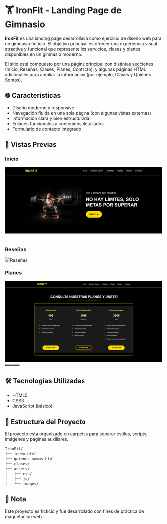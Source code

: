 # 🏋️ IronFit - Landing Page de Gimnasio

**IronFit** es una landing page desarrollada como ejercicio de diseño web para un gimnasio ficticio. El objetivo principal es ofrecer una experiencia visual atractiva y funcional que represente los servicios, clases y planes disponibles en un gimnasio moderno.

El sitio está compuesto por una página principal con distintas secciones (Inicio, Reseñas, Clases, Planes, Contacto), y algunas páginas HTML adicionales para ampliar la información (por ejemplo, Clases y Quiénes Somos).

## 🌐 Características

- Diseño moderno y responsive
- Navegación fluida en una sola página (con algunas vistas externas)
- Información clara y bien estructurada
- Enlaces funcionales a contenidos detallados
- Formulario de contacto integrado

## 📸 Vistas Previas

### Inicio
![Inicio](assets/images/miniaturas/inicio.png)

### Reseñas
![Reseñas](assets/images/miniaturas/reseñas.png)

### Planes
![Planes](assets/images/miniaturas/planes.png)

## 🛠️ Tecnologías Utilizadas

- HTML5  
- CSS3  
- JavaScript (básico)  

## 📁 Estructura del Proyecto

El proyecto está organizado en carpetas para separar estilos, scripts, imágenes y páginas auxiliares.

```
IronFit/
├── index.html
├── quienes-somos.html
├── clases/
├── assets/
│   ├── css/
│   ├── js/
│   └── images/
```

## 📌 Nota

Este proyecto es ficticio y fue desarrollado con fines de práctica de maquetación web.
